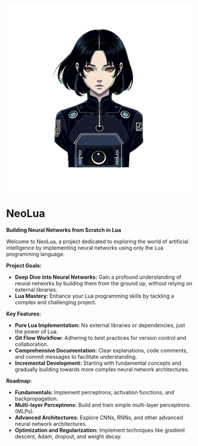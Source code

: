 ![NEOLUA](neolua3.png)

# NeoLua

**Building Neural Networks from Scratch in Lua**

Welcome to NeoLua, a project dedicated to exploring the world of artificial intelligence by implementing neural networks using only the Lua programming language. 

**Project Goals:**

* **Deep Dive into Neural Networks:** Gain a profound understanding of neural networks by building them from the ground up, without relying on external libraries.
* **Lua Mastery:**  Enhance your Lua programming skills by tackling a complex and challenging project.

**Key Features:**

* **Pure Lua Implementation:**  No external libraries or dependencies, just the power of Lua.
* **Git Flow Workflow:**  Adhering to best practices for version control and collaboration.
* **Comprehensive Documentation:**  Clear explanations, code comments, and commit messages to facilitate understanding.
* **Incremental Development:**  Starting with fundamental concepts and gradually building towards more complex neural network architectures.

**Roadmap:**

* **Fundamentals:** Implement perceptrons, activation functions, and backpropagation.
* **Multi-layer Perceptrons:** Build and train simple multi-layer perceptrons (MLPs).
* **Advanced Architectures:** Explore CNNs, RNNs, and other advanced neural network architectures.
* **Optimization and Regularization:**  Implement techniques like gradient descent, Adam, dropout, and weight decay.
